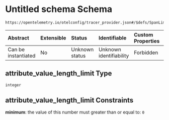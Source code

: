 # Untitled schema Schema

```txt
https://opentelemetry.io/otelconfig/tracer_provider.json#/$defs/SpanLimits/properties/attribute_value_length_limit
```



| Abstract            | Extensible | Status         | Identifiable            | Custom Properties | Additional Properties | Access Restrictions | Defined In                                                                       |
| :------------------ | :--------- | :------------- | :---------------------- | :---------------- | :-------------------- | :------------------ | :------------------------------------------------------------------------------- |
| Can be instantiated | No         | Unknown status | Unknown identifiability | Forbidden         | Allowed               | none                | [tracer\_provider.json\*](../schema/tracer_provider.json "open original schema") |

## attribute\_value\_length\_limit Type

`integer`

## attribute\_value\_length\_limit Constraints

**minimum**: the value of this number must greater than or equal to: `0`
